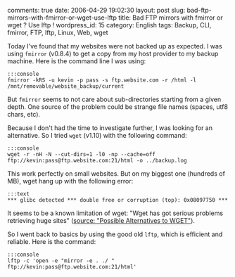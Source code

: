 comments: true
date: 2006-04-29 19:02:30
layout: post
slug: bad-ftp-mirrors-with-fmirror-or-wget-use-lftp
title: Bad FTP mirrors with fmirror or wget ? Use lftp !
wordpress_id: 15
category: English
tags: Backup, CLI, fmirror, FTP, lftp, Linux, Web, wget

Today I've found that my websites were not backed up as expected. I was using `fmirror` (v0.8.4) to get a copy from my host provider to my backup machine. Here is the command line I was using:


    :::console
    fmirror -kRS -u kevin -p pass -s ftp.website.com -r /html -l /mnt/removable/website_backup/current




But `fmirror` seems to not care about sub-directories starting from a given depth. One source of the problem could be strange file names (spaces, utf8 chars, etc).

Because I don't had the time to investigate further, I was looking for an alternative. So I tried `wget` (v1.10) with the following command:


    :::console
    wget -r -nH -N --cut-dirs=1 -l0 -np --cache=off ftp://kevin:pass@ftp.website.com:21/html -o ../backup.log




This work perfectly on small websites. But on my biggest one (hundreds of MB), wget hang up with the following error:


    :::text
    *** glibc detected *** double free or corruption (top): 0x08097750 ***




It seems to be a known limitation of wget: "Wget has got serious problems retrieving huge sites" ([source: "Possible Alternatives to WGET"](http://www.ccp14.ac.uk/mirror/wget.htm)).

So I went back to basics by using the good old `lftp`, which is efficient and reliable. Here is the command:


    :::console
    lftp -c 'open -e "mirror -e . ./ " ftp://kevin:pass@ftp.website.com:21/html'

